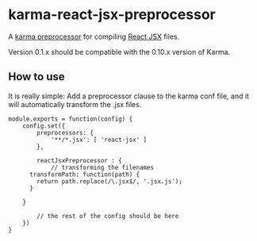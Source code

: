 karma-react-jsx-preprocessor
============================

A [karma preprocessor](http://karma-runner.github.io/) for compiling
[React JSX](http://facebook.github.io/react/) files.

Version 0.1.x should be compatible with the 0.10.x version of Karma.

How to use
----------

It is really simple: Add a preprocessor clause to the karma conf file, and it
will automatically transform the .jsx files.

	module.exports = function(config) {
		config.set({
			preprocessors: {
				'**/*.jsx': [ 'react-jsx' ]
			},

			reactJsxPreprocessor : {
				// transforming the filenames
	      transformPath: function(path) {
	        return path.replace(/\.jsx$/, '.jsx.js');
	      }

    	}

			// the rest of the config should be here
		})
	}
